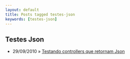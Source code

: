 ```yaml
---
layout: default
title: Posts tagged testes-json
keywords: [testes-json]
---
```

<h2 class="category">Testes Json</h2>
<ul class="posts">
<li>
<p>
<span class="date">29/09/2010</span> &raquo; 
<a href="/blog/testando-controllers-que-retornam-json">Testando controllers que retornam Json</a>
</p>
</li> 
</ul>
